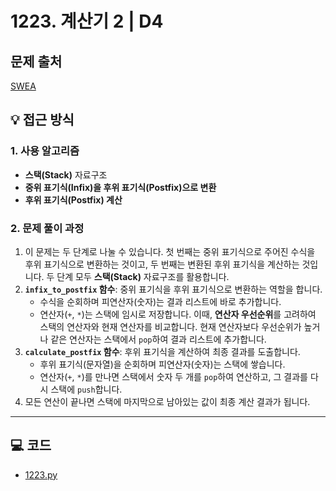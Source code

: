 # 1223. 계산기 2 | D4

## 문제 출처
[SWEA](https://swexpertacademy.com/main/talk/solvingClub/problemView.do?solveclubId=AZh9Pr4Kw1nHBINp&contestProbId=AV14nnAaAFACFAYD&probBoxId=AZh-M3iq4UfHBINp&type=PROBLEM&problemBoxTitle=Stack&problemBoxCnt=16)

## 💡 접근 방식

### 1. 사용 알고리즘
* **스택(Stack)** 자료구조
* **중위 표기식(Infix)을 후위 표기식(Postfix)으로 변환**
* **후위 표기식(Postfix) 계산**

### 2. 문제 풀이 과정
1.  이 문제는 두 단계로 나눌 수 있습니다. 첫 번째는 중위 표기식으로 주어진 수식을 후위 표기식으로 변환하는 것이고, 두 번째는 변환된 후위 표기식을 계산하는 것입니다. 두 단계 모두 **스택(Stack)** 자료구조를 활용합니다.
2.  **`infix_to_postfix` 함수**: 중위 표기식을 후위 표기식으로 변환하는 역할을 합니다.
    * 수식을 순회하며 피연산자(숫자)는 결과 리스트에 바로 추가합니다.
    * 연산자(`+`, `*`)는 스택에 임시로 저장합니다. 이때, **연산자 우선순위**를 고려하여 스택의 연산자와 현재 연산자를 비교합니다. 현재 연산자보다 우선순위가 높거나 같은 연산자는 스택에서 `pop`하여 결과 리스트에 추가합니다.
3.  **`calculate_postfix` 함수**: 후위 표기식을 계산하여 최종 결과를 도출합니다.
    * 후위 표기식(문자열)을 순회하며 피연산자(숫자)는 스택에 쌓습니다.
    * 연산자(`+`, `*`)를 만나면 스택에서 숫자 두 개를 `pop`하여 연산하고, 그 결과를 다시 스택에 `push`합니다.
4.  모든 연산이 끝나면 스택에 마지막으로 남아있는 값이 최종 계산 결과가 됩니다.

---

## 💻 코드
* [1223.py](1223.py)